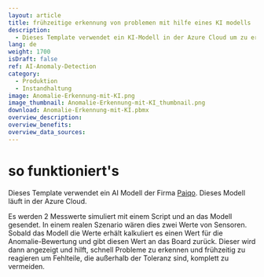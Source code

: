 ```yaml
---
layout: article
title: frühzeitige erkennung von problemen mit hilfe eines KI modells
description: 
  - Dieses Template verwendet ein KI-Modell in der Azure Cloud um zu erkennen, wann eine Anomalie entsteht und so die Wahrscheinlichkeit für eine Fehlproduktion steigt. Es werden 2 Messwerte an ein KI-Modell übermittelt und mit Hilfe der JSON Datenquelle erhält man eine Anomalie-Bewertung als Wert zurück. Mit diesem Wert kann man die aktuelle Situation schnell ersichtlich machen und so frühzeitig reagieren um Fehlproduktion komplett zu vermeiden. Sobald negative Werte auftreten zeigt das Board dies deutlich an und Mitarbeiter können schnell reagieren bevor Fehlteile entstehen.
lang: de
weight: 1700
isDraft: false
ref: AI-Anomaly-Detection
category:
  - Produktion
  - Instandhaltung
image: Anomalie-Erkennung-mit-KI.png
image_thumbnail: Anomalie-Erkennung-mit-KI_thumbnail.png
download: Anomalie-Erkennung-mit-KI.pbmx
overview_description:
overview_benefits:
overview_data_sources:
---
```

# so funktioniert's

Dieses Template verwendet ein AI Modell der Firma [Paiqo](https://paiqo.com/de/). Dieses Modell läuft in der Azure Cloud.

Es werden 2 Messwerte simuliert mit einem Script und an das Modell gesendet. In einem realen Szenario wären dies zwei Werte von Sensoren. Sobald das Modell die Werte erhält kalkuliert es einen Wert für die Anomalie-Bewertung und gibt diesen Wert an das Board zurück. Dieser wird dann angezeigt und hilft, schnell Probleme zu erkennen und frühzeitig zu reagieren um Fehlteile, die außerhalb der Toleranz sind, komplett zu vermeiden.